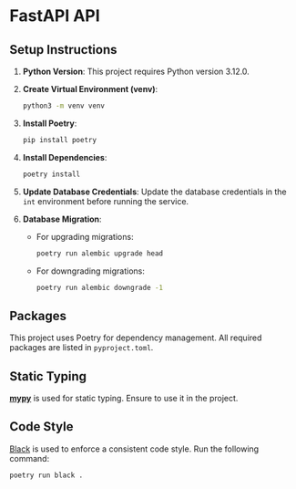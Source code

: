 # FastAPI API

## Setup Instructions

1. **Python Version**: This project requires Python version 3.12.0.

2. **Create Virtual Environment (venv)**:
    ```bash
    python3 -m venv venv
    ```

3. **Install Poetry**:
    ```bash
    pip install poetry
    ```

4. **Install Dependencies**:
    ```bash
    poetry install
    ```

5. **Update Database Credentials**:
    Update the database credentials in the `int` environment before running the service.

6. **Database Migration**:
    - For upgrading migrations:
        ```bash
        poetry run alembic upgrade head
        ```
    - For downgrading migrations:
        ```bash
        poetry run alembic downgrade -1
        ```

## Packages

This project uses Poetry for dependency management. All required packages are listed in `pyproject.toml`.

## Static Typing

[**mypy**](https://mypy.readthedocs.io/en/stable/getting_started.html) is used for static typing. Ensure to use it in the project.

## Code Style

[Black](https://github.com/psf/black) is used to enforce a consistent code style. Run the following command:
```bash
poetry run black .
